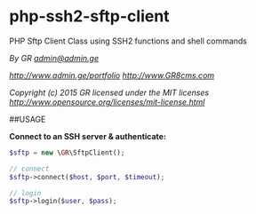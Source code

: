 # php-ssh2-sftp-client
PHP Sftp Client Class using SSH2 functions and shell commands

*By GR admin@admin.ge*

*http://www.admin.ge/portfolio*
*http://www.GR8cms.com*

*Copyright (c) 2015 GR*
*licensed under the MIT licenses*
*http://www.opensource.org/licenses/mit-license.html*

##USAGE

**Connect to an SSH server & authenticate:**

```php
$sftp = new \GR\SftpClient();

// connect
$sftp->connect($host, $port, $timeout);

// login
$sftp->login($user, $pass);
```